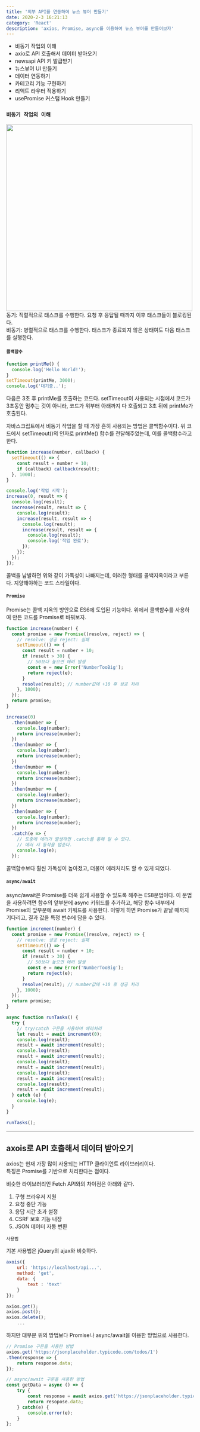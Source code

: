 ```yaml
---
title: '외부 API를 연동하여 뉴스 뷰어 만들기'
date: 2020-2-3 16:21:13
category: 'React'
description: 'axios, Promise, async를 이용하여 뉴스 뷰어를 만들어보자'
---
```


<ul>
    <li>비동기 작업의 이해</li>
    <li>axio로 API 호출해서 데이터 받아오기</li>
    <li>newsapi API 키 발급받기</li>
    <li>뉴스뷰어 UI 만들기</li>
    <li>데이터 연동하기</li>
    <li>카테고리 기능 구현하기</li>
    <li>리액트 라우터 적용하기</li>
    <li>usePromise 커스텀 Hook 만들기</li>
</ul>

### `비동기 작업의 이해`

<img src="https://dojang.io/pluginfile.php/14098/mod_page/content/7/047003.png" width="500px">
<br>
동기: 직렬적으로 태스크를 수행한다. 요청 후 응답될 때까지 이후 태스크들이 블로킹된다.<br>
비동기: 병렬적으로 태스크를 수행한다. 태스크가 종료되지 않은 상태여도 다음 태스크를 실행한다.

#### `콜백함수`

```javascript
function printMe() {
  console.log('Hello World!');
}
setTimeout(printMe, 3000);
console.log('대기중..');
```

다음은 3초 후 printMe를 호출하는 코드다.
setTimeout이 사용되는 시점에서 코드가 3초동안 멈추는 것이 아니라, 코드가 위부터 아래까지 다 호출되고 3초 뒤에 printMe가 호출된다.

자바스크립트에서 비동기 작업을 할 때 가장 흔히 사용되는 방법은 콜백함수이다.
위 코드에서 setTimeout()의 인자로 printMe() 함수를 전달해주었는데, 이를 콜백함수라고 한다.

```javascript
function increase(number, callback) {
  setTimeout(() => {
    const result = number + 10;
    if (callback) callback(result);
  }, 1000);
}

console.log('작업 시작');
increase(0, result => {
  console.log(result);
  increase(result, result => {
    console.log(result);
    increase(result, result => {
      console.log(result);
      increase(result, result => {
        console.log(result);
        console.log('작업 완료');
      });
    });
  });
});
```

콜백을 남발하면 위와 같이 가독성이 나빠지는데, 이러한 형태를 콜백지옥이라고 부른다. 지양해야하는 코드 스타일이다.

#### `Promise`

Promise는 콜백 지옥의 방안으로 ES6에 도입된 기능이다.
위에서 콜백함수를 사용하여 만든 코드를 Promise로 바꿔보자.

```javascript
function increase(number) {
  const promise = new Promise((resolve, reject) => {
    // resolve: 성공 reject: 실패
    setTimeout(() => {
      const result = number + 10;
      if (result > 30) {
        // 50보다 높으면 에러 발생
        const e = new Error('NumberTooBig');
        return reject(e);
      }
      resolve(result); // number값에 +10 후 성공 처리
    }, 1000);
  });
  return promise;
}

increase(0)
  .then(number => {
    console.log(number);
    return increase(number);
  })
  .then(number => {
    console.log(number);
    return increase(number);
  })
  .then(number => {
    console.log(number);
    return increase(number);
  })
  .then(number => {
    console.log(number);
    return increase(number);
  })
  .then(number => {
    console.log(number);
    return increase(number);
  })
  .catch(e => {
    // 도중에 에러가 발생하면 .catch를 통해 알 수 있다.
    // 에러 시 동작을 멈춘다.
    console.log(e);
  });
```

콜백함수보다 훨씬 가독성이 높아졌고, 더불어 에러처리도 할 수 있게 되었다.

#### `async/await`

async/await은 Promise를 더욱 쉽게 사용할 수 있도록 해주는 ES8문법이다.
이 문법을 사용하려면 함수의 앞부분에 async 키워드를 추가하고, 해당 함수 내부에서 Promise의 앞부분에 await 키워드를 사용한다. 이렇게 하면 Promise가 끝날 때까지 기다리고, 결과 값을 특정 변수에 담을 수 있다.

```javascript
function increment(number) {
  const promise = new Promise((resolve, reject) => {
    // resolve: 성공 reject: 실패
    setTimeout(() => {
      const result = number + 10;
      if (result > 30) {
        // 50보다 높으면 에러 발생
        const e = new Error('NumberTooBig');
        return reject(e);
      }
      resolve(result); // number값에 +10 후 성공 처리
    }, 1000);
  });
  return promise;
}

async function runTasks() {
  try {
    // try/catch 구문을 사용하여 에러처리
    let result = await increment(0);
    console.log(result);
    result = await increment(result);
    console.log(result);
    result = await increment(result);
    console.log(result);
    result = await increment(result);
    console.log(result);
    result = await increment(result);
    console.log(result);
    result = await increment(result);
  } catch (e) {
    console.log(e);
  }
}

runTasks();
```

<hr>

## axois로 API 호출해서 데이터 받아오기

axios는 현재 가장 많이 사용되는 HTTP 클라이언트 라이브러리이다.<br>
특징은 Promise를 기반으로 처리한다는 점이다.

비슷한 라이브러리인 Fetch API와의 차이점은 아래와 같다.

<ol>
    <li>구형 브라우저 지원</li>
    <li>요청 중단 가능</li>
    <li>응답 시간 초과 설정</li>
    <li>CSRF 보호 기능 내장</li>
    <li>JSON 데이터 자동 변환</li>
</ol>

`사용법`

기본 사용법은 jQuery의 ajax와 비슷하다.

```javascript
axois({
    url: 'https://localhost/api...',
    method: 'get',
    data: {
        text : 'text'
    }
});

axios.get();
axios.post();
axios.delete();
    ...
```

하지만 대부분 위의 방법보다 Promise나 async/await을 이용한 방법으로 사용한다.

```javascript
// Promise 구문을 사용한 방법
axios.get('https://jsonplaceholder.typicode.com/todos/1')
.then(response => {
    return response.data;
});

// async/await 구문을 사용한 방법
const getData = async () => {
    try {
        const response = await axios.get('https://jsonplaceholder.typicode.com/todos/1);
        return resopose.data;
    } catch(e) {
        console.error(e);
    }
};
```
